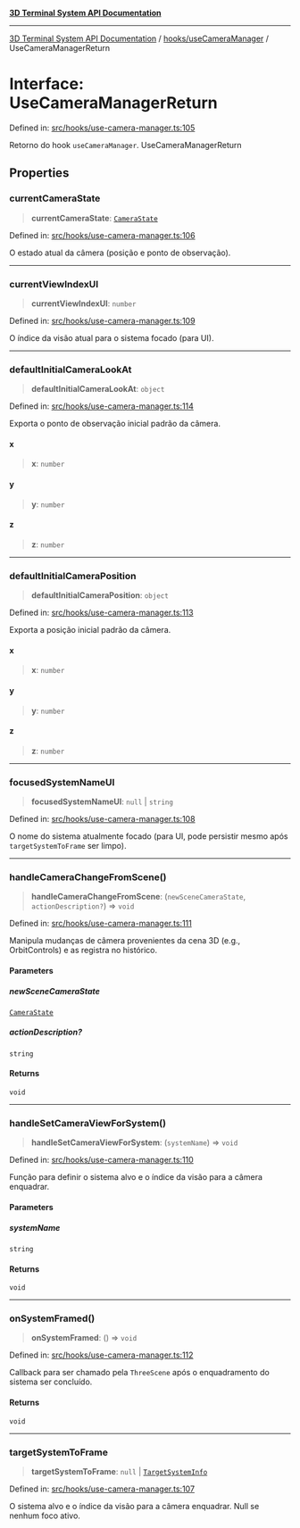 [**3D Terminal System API Documentation**](../../../README.md)

***

[3D Terminal System API Documentation](../../../README.md) / [hooks/useCameraManager](../README.md) / UseCameraManagerReturn

# Interface: UseCameraManagerReturn

Defined in: [src/hooks/use-camera-manager.ts:105](https://github.com/Dicommunitas/ThreeJS_Terminal_3D/blob/7212b5be68c3f7954d775adb9932e64d901692b4/src/hooks/use-camera-manager.ts#L105)

Retorno do hook `useCameraManager`.
 UseCameraManagerReturn

## Properties

### currentCameraState

> **currentCameraState**: [`CameraState`](../../../lib/types/interfaces/CameraState.md)

Defined in: [src/hooks/use-camera-manager.ts:106](https://github.com/Dicommunitas/ThreeJS_Terminal_3D/blob/7212b5be68c3f7954d775adb9932e64d901692b4/src/hooks/use-camera-manager.ts#L106)

O estado atual da câmera (posição e ponto de observação).

***

### currentViewIndexUI

> **currentViewIndexUI**: `number`

Defined in: [src/hooks/use-camera-manager.ts:109](https://github.com/Dicommunitas/ThreeJS_Terminal_3D/blob/7212b5be68c3f7954d775adb9932e64d901692b4/src/hooks/use-camera-manager.ts#L109)

O índice da visão atual para o sistema focado (para UI).

***

### defaultInitialCameraLookAt

> **defaultInitialCameraLookAt**: `object`

Defined in: [src/hooks/use-camera-manager.ts:114](https://github.com/Dicommunitas/ThreeJS_Terminal_3D/blob/7212b5be68c3f7954d775adb9932e64d901692b4/src/hooks/use-camera-manager.ts#L114)

Exporta o ponto de observação inicial padrão da câmera.

#### x

> **x**: `number`

#### y

> **y**: `number`

#### z

> **z**: `number`

***

### defaultInitialCameraPosition

> **defaultInitialCameraPosition**: `object`

Defined in: [src/hooks/use-camera-manager.ts:113](https://github.com/Dicommunitas/ThreeJS_Terminal_3D/blob/7212b5be68c3f7954d775adb9932e64d901692b4/src/hooks/use-camera-manager.ts#L113)

Exporta a posição inicial padrão da câmera.

#### x

> **x**: `number`

#### y

> **y**: `number`

#### z

> **z**: `number`

***

### focusedSystemNameUI

> **focusedSystemNameUI**: `null` \| `string`

Defined in: [src/hooks/use-camera-manager.ts:108](https://github.com/Dicommunitas/ThreeJS_Terminal_3D/blob/7212b5be68c3f7954d775adb9932e64d901692b4/src/hooks/use-camera-manager.ts#L108)

O nome do sistema atualmente focado (para UI, pode persistir mesmo após `targetSystemToFrame` ser limpo).

***

### handleCameraChangeFromScene()

> **handleCameraChangeFromScene**: (`newSceneCameraState`, `actionDescription?`) => `void`

Defined in: [src/hooks/use-camera-manager.ts:111](https://github.com/Dicommunitas/ThreeJS_Terminal_3D/blob/7212b5be68c3f7954d775adb9932e64d901692b4/src/hooks/use-camera-manager.ts#L111)

Manipula mudanças de câmera provenientes da cena 3D (e.g., OrbitControls) e as registra no histórico.

#### Parameters

##### newSceneCameraState

[`CameraState`](../../../lib/types/interfaces/CameraState.md)

##### actionDescription?

`string`

#### Returns

`void`

***

### handleSetCameraViewForSystem()

> **handleSetCameraViewForSystem**: (`systemName`) => `void`

Defined in: [src/hooks/use-camera-manager.ts:110](https://github.com/Dicommunitas/ThreeJS_Terminal_3D/blob/7212b5be68c3f7954d775adb9932e64d901692b4/src/hooks/use-camera-manager.ts#L110)

Função para definir o sistema alvo e o índice da visão para a câmera enquadrar.

#### Parameters

##### systemName

`string`

#### Returns

`void`

***

### onSystemFramed()

> **onSystemFramed**: () => `void`

Defined in: [src/hooks/use-camera-manager.ts:112](https://github.com/Dicommunitas/ThreeJS_Terminal_3D/blob/7212b5be68c3f7954d775adb9932e64d901692b4/src/hooks/use-camera-manager.ts#L112)

Callback para ser chamado pela `ThreeScene` após o enquadramento do sistema ser concluído.

#### Returns

`void`

***

### targetSystemToFrame

> **targetSystemToFrame**: `null` \| [`TargetSystemInfo`](../../../lib/types/interfaces/TargetSystemInfo.md)

Defined in: [src/hooks/use-camera-manager.ts:107](https://github.com/Dicommunitas/ThreeJS_Terminal_3D/blob/7212b5be68c3f7954d775adb9932e64d901692b4/src/hooks/use-camera-manager.ts#L107)

O sistema alvo e o índice da visão para a câmera enquadrar. Null se nenhum foco ativo.
